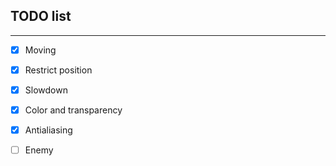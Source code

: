 ## TODO list

---

* [x] Moving

* [x] Restrict position

* [x] Slowdown

* [x] Color and transparency

* [x] Antialiasing

* [ ] Enemy
